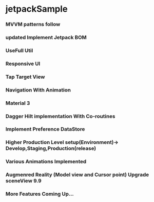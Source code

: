 # jetpackSample

### MVVM patterns follow
### updated Implement Jetpack BOM
### UseFull Util
### Responsive UI
### Tap Target View
### Navigation With Animation
### Material 3
### Dagger Hilt implementation With Co-routines
### Implement Preference DataStore
### Higher Production Level setup(Environment)-> Develop,Staging,Production(release)
### Various Animations Implemented 
### Augmenred Reality (Model view and Cursor point) Upgrade sceneView 9.9
### More Features Coming Up...
